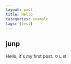 ```yaml
---
layout: post
title: Hello
categories: example
tags: [test]
---
```

## junp
Hello, it's my first post. ㅇㄴㄹ
